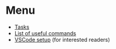 # Menu

- [Tasks](tasks/README.md)
- [List of useful commands](useful-commands.md)
- [VSCode setup](vscode.md) (for interested readers)
